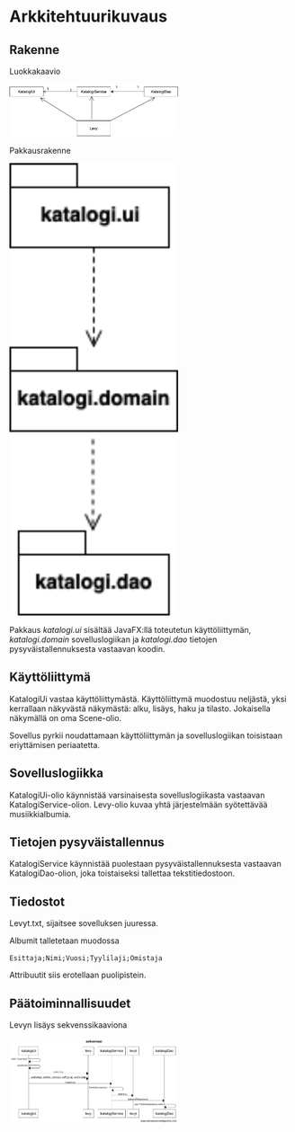 # Arkkitehtuurikuvaus

## Rakenne

Luokkakaavio

<img src="https://raw.githubusercontent.com/SuloKM/ot-harjoitustyo/master/dokumentaatio/kuvat/luokkakaavio_uusi.png" width="300">

Pakkausrakenne

<img src="https://raw.githubusercontent.com/SuloKM/ot-harjoitustyo/master/dokumentaatio/kuvat/pakkausrakenne.png" width="300">

Pakkaus _katalogi.ui_ sisältää JavaFX:llä toteutetun käyttöliittymän, _katalogi.domain_ sovelluslogiikan ja _katalogi.dao_ tietojen pysyväistallennuksesta vastaavan koodin.

## Käyttöliittymä

KatalogiUi vastaa käyttöliittymästä. Käyttöliittymä muodostuu neljästä, yksi kerrallaan näkyvästä näkymästä: alku, lisäys, haku ja tilasto. Jokaisella näkymällä on oma Scene-olio.

Sovellus pyrkii noudattamaan käyttöliittymän ja sovelluslogiikan toisistaan eriyttämisen periaatetta.

## Sovelluslogiikka

KatalogiUi-olio käynnistää varsinaisesta sovelluslogiikasta vastaavan KatalogiService-olion. Levy-olio kuvaa yhtä järjestelmään syötettävää musiikkialbumia.

## Tietojen pysyväistallennus

KatalogiService käynnistää puolestaan pysyväistallennuksesta vastaavan KatalogiDao-olion, joka toistaiseksi tallettaa tekstitiedostoon.

## Tiedostot

Levyt.txt, sijaitsee sovelluksen juuressa.

Albumit talletetaan muodossa
```
Esittaja;Nimi;Vuosi;Tyylilaji;Omistaja
```
Attribuutit siis erotellaan puolipistein.

## Päätoiminnallisuudet

Levyn lisäys sekvenssikaaviona

<img src="https://raw.githubusercontent.com/SuloKM/ot-harjoitustyo/master/dokumentaatio/kuvat/sekvenssi.png" width="300">
